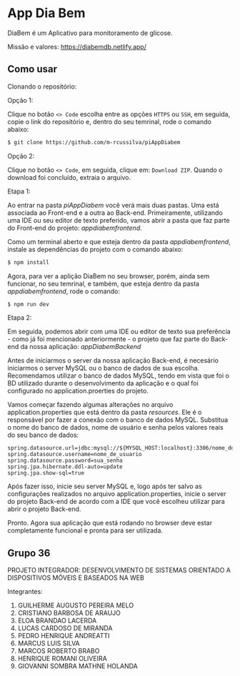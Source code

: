 # App Dia Bem

DiaBem é um Aplicativo para monitoramento de glicose.

Missão e valores: https://diabemdb.netlify.app/

## Como usar

Clonando o repositório:

Opção 1:

Clique no botão `<> Code` escolha entre as opções `HTTPS` ou `SSH`, em seguida,
copie o link do repositório e, dentro do seu temrinal, rode o comando abaixo:

```bash
$ git clone https://github.com/m-rcussilva/piAppDiabem
```

Opção 2:

Clique no botão `<> Code`, em seguida, clique em: `Download ZIP`. Quando
o download foi concluído, extraia o arquivo.

Etapa 1:

Ao entrar na pasta _piAppDiabem_ você verá mais duas pastas. Uma está
associada ao Front-end e a outra ao Back-end. Primeiramente, utilizando uma IDE
ou seu editor de texto preferido, vamos abrir a pasta que faz parte do
Front-end do projeto: _appdiabemfrontend_.

Como um terminal aberto e que esteja dentro da pasta _appdiabemfrontend_,
instale as dependências do projeto com o comando abaixo:

```bash
$ npm install
```

Agora, para ver a aplição DiaBem no seu browser, porém, ainda sem funcionar, no
seu temrinal, e também, que esteja dentro da pasta _appdiabemfrontend_, rode
o comando:

```bash
$ npm run dev
```

Etapa 2:

Em seguida, podemos abrir com uma IDE ou editor de texto sua preferência - como
já foi mencionado anteriormente - o projeto que faz parte do Back-end da nossa
aplicação: _appDiabemBackend_

Antes de iniciarmos o server da nossa aplicação Back-end, é necesário
iniciarmos o server MySQL ou o banco de dados de sua escolha. Recomendamos
utilizar o banco de dados MySQL, tendo em vista que foi o BD utilizado durante
o desenvolvimento da aplicação e o qual foi configurado no
application.proerties do projeto.

Vamos começar fazendo algumas alterações no arquivo application.properties
que está dentro da pasta _resources_. Ele é o responsável por fazer a conexão
com o banco de dados MySQL. Substitua o nome do banco de dados, nome de usuário
e senha pelos valores reais do seu banco de dados:

```
spring.datasource.url=jdbc:mysql://${MYSQL_HOST:localhost}:3306/nome_do_banco_de_dados  
spring.datasource.username=nome_de_usuario  
spring.datasource.password=sua_senha  
spring.jpa.hibernate.ddl-auto=update  
spring.jpa.show-sql=true
```

Após fazer isso, inicie seu server MySQL e, logo após ter salvo as
configurações realizados no arquivo application.properties, inicie o server
do projeto Back-end de acordo com a IDE que você escolheu utilizar para abrir
o projeto Back-end.

Pronto. Agora sua aplicação que está rodando no browser deve estar completamente
funcional e pronta para ser utilizada.

## Grupo 36

PROJETO INTEGRADOR: DESENVOLVIMENTO DE SISTEMAS ORIENTADO A DISPOSITIVOS MÓVEIS
E BASEADOS NA WEB

Integrantes:

1. GUILHERME AUGUSTO PEREIRA MELO
2. CRISTIANO BARBOSA DE ARAUJO
3. ELOA BRANDAO LACERDA
4. LUCAS CARDOSO DE MIRANDA
5. PEDRO HENRIQUE ANDREATTI
6. MARCUS LUIS SILVA
7. MARCOS ROBERTO BRABO
8. HENRIQUE ROMANI OLIVEIRA
9. GIOVANNI SOMBRA MATHNE HOLANDA
